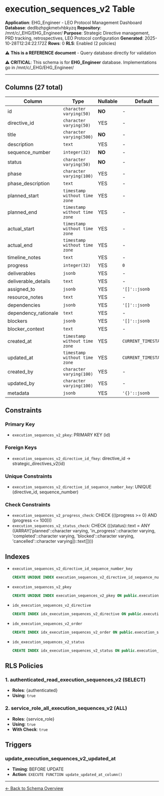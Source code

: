 # execution_sequences_v2 Table

**Application**: EHG_Engineer - LEO Protocol Management Dashboard
**Database**: dedlbzhpgkmetvhbkyzq
**Repository**: /mnt/c/_EHG/EHG_Engineer/
**Purpose**: Strategic Directive management, PRD tracking, retrospectives, LEO Protocol configuration
**Generated**: 2025-10-28T12:24:22.172Z
**Rows**: 0
**RLS**: Enabled (2 policies)

⚠️ **This is a REFERENCE document** - Query database directly for validation

⚠️ **CRITICAL**: This schema is for **EHG_Engineer** database. Implementations go in /mnt/c/_EHG/EHG_Engineer/

---

## Columns (27 total)

| Column | Type | Nullable | Default | Description |
|--------|------|----------|---------|-------------|
| id | `character varying(50)` | **NO** | - | - |
| directive_id | `character varying(50)` | YES | - | - |
| title | `character varying(500)` | **NO** | - | - |
| description | `text` | YES | - | - |
| sequence_number | `integer(32)` | **NO** | - | - |
| status | `character varying(50)` | **NO** | - | - |
| phase | `character varying(100)` | YES | - | - |
| phase_description | `text` | YES | - | - |
| planned_start | `timestamp without time zone` | YES | - | - |
| planned_end | `timestamp without time zone` | YES | - | - |
| actual_start | `timestamp without time zone` | YES | - | - |
| actual_end | `timestamp without time zone` | YES | - | - |
| timeline_notes | `text` | YES | - | - |
| progress | `integer(32)` | YES | `0` | - |
| deliverables | `jsonb` | YES | - | - |
| deliverable_details | `text` | YES | - | - |
| assigned_to | `jsonb` | YES | `'[]'::jsonb` | - |
| resource_notes | `text` | YES | - | - |
| dependencies | `jsonb` | YES | `'[]'::jsonb` | - |
| dependency_rationale | `text` | YES | - | - |
| blockers | `jsonb` | YES | `'[]'::jsonb` | - |
| blocker_context | `text` | YES | - | - |
| created_at | `timestamp without time zone` | YES | `CURRENT_TIMESTAMP` | - |
| updated_at | `timestamp without time zone` | YES | `CURRENT_TIMESTAMP` | - |
| created_by | `character varying(100)` | YES | - | - |
| updated_by | `character varying(100)` | YES | - | - |
| metadata | `jsonb` | YES | `'{}'::jsonb` | - |

## Constraints

### Primary Key
- `execution_sequences_v2_pkey`: PRIMARY KEY (id)

### Foreign Keys
- `execution_sequences_v2_directive_id_fkey`: directive_id → strategic_directives_v2(id)

### Unique Constraints
- `execution_sequences_v2_directive_id_sequence_number_key`: UNIQUE (directive_id, sequence_number)

### Check Constraints
- `execution_sequences_v2_progress_check`: CHECK (((progress >= 0) AND (progress <= 100)))
- `execution_sequences_v2_status_check`: CHECK (((status)::text = ANY ((ARRAY['planned'::character varying, 'in_progress'::character varying, 'completed'::character varying, 'blocked'::character varying, 'cancelled'::character varying])::text[])))

## Indexes

- `execution_sequences_v2_directive_id_sequence_number_key`
  ```sql
  CREATE UNIQUE INDEX execution_sequences_v2_directive_id_sequence_number_key ON public.execution_sequences_v2 USING btree (directive_id, sequence_number)
  ```
- `execution_sequences_v2_pkey`
  ```sql
  CREATE UNIQUE INDEX execution_sequences_v2_pkey ON public.execution_sequences_v2 USING btree (id)
  ```
- `idx_execution_sequences_v2_directive`
  ```sql
  CREATE INDEX idx_execution_sequences_v2_directive ON public.execution_sequences_v2 USING btree (directive_id)
  ```
- `idx_execution_sequences_v2_order`
  ```sql
  CREATE INDEX idx_execution_sequences_v2_order ON public.execution_sequences_v2 USING btree (directive_id, sequence_number)
  ```
- `idx_execution_sequences_v2_status`
  ```sql
  CREATE INDEX idx_execution_sequences_v2_status ON public.execution_sequences_v2 USING btree (status)
  ```

## RLS Policies

### 1. authenticated_read_execution_sequences_v2 (SELECT)

- **Roles**: {authenticated}
- **Using**: `true`

### 2. service_role_all_execution_sequences_v2 (ALL)

- **Roles**: {service_role}
- **Using**: `true`
- **With Check**: `true`

## Triggers

### update_execution_sequences_v2_updated_at

- **Timing**: BEFORE UPDATE
- **Action**: `EXECUTE FUNCTION update_updated_at_column()`

---

[← Back to Schema Overview](../database-schema-overview.md)
